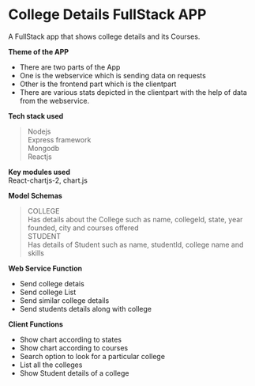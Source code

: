 # College Details FullStack APP
A FullStack app that shows college details and its Courses.

**Theme of the APP**
- There are two parts of the App<br/>
- One is the webservice which is sending data on requests<br/>
- Other is the frontend part which is the clientpart<br/>
- There are various stats depicted in the clientpart with the help of data from the webservice.

**Tech stack used**<br/>
  >Nodejs<br/>
  >Express framework<br/>
  >Mongodb<br/>
  >Reactjs<br/>

**Key modules used**<br>
  React-chartjs-2, chart.js   

**Model Schemas**
> COLLEGE<br/>
  Has details about the College such as name, collegeId, state, year founded, city and courses offered<br/>
 >STUDENT<br/> 
  Has details of Student such as name, studentId, college name and skills


**Web Service Function**
- Send college detais<br/>
- Send college List<br/>
- Send similar college details<br/>
- Send students details along with college<br/>

**Client Functions**
- Show chart according to states<br/>
- Show chart according to courses<br/>
- Search option to look for a particular college<br/>
- List all the colleges<br/>
- Show Student details of a college<br/>




